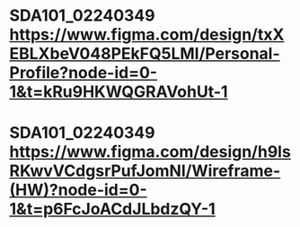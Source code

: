 # SDA101_02240349 https://www.figma.com/design/txXEBLXbeV048PEkFQ5LMI/Personal-Profile?node-id=0-1&t=kRu9HKWQGRAVohUt-1
# SDA101_02240349 https://www.figma.com/design/h9lsRKwvVCdgsrPufJomNl/Wireframe-(HW)?node-id=0-1&t=p6FcJoACdJLbdzQY-1